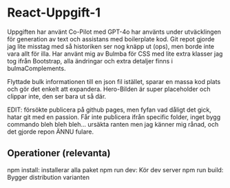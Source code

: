 # React-Uppgift-1
Uppgiften har använt Co-Pilot med GPT-4o har använts under utväcklingen för generation av text och assistans med boilerplate kod. Git repot gjorde jag lite misstag med så historiken ser nog knäpp ut (ops), men borde inte vara allt för illa.
Har använt mig av Bulmba för CSS med lite extra klasser jag tog ifrån Bootstrap, alla ändringar och extra detaljer finns i bulmaComplements.

Flyttade bulk informationen till en json fil istället, sparar en massa kod plats och gör det enkelt att expandera. Hero-Bilden är super placeholder och clippar inte, den ser bara ut så där.

EDIT: försökte publicera på github pages, men fyfan vad dåligt det gick, hatar git med en passion. Får inte publicera ifrån specific folder, inget bygg commando bleh bleh bleh... ursäkta ranten men jag känner mig rånad, och det gjorde repon ÄNNU fulare.
## Operationer (relevanta)
npm install: installerar alla paket
npm run dev: Kör dev server
npm run build: Bygger distribution varianten
